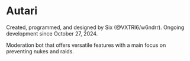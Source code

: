 # Autari
Created, programmed, and designed by Six (@VXTRI6/w6ndrr). Ongoing development since October 27, 2024.

Moderation bot that offers versatile features with a main focus on preventing nukes and raids.
